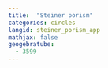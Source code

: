 ```yaml
---
title:  "Steiner porism"
categories: circles
langid: steiner_porism_app
mathjax: false
geogebratube:
  - 3599
---
```


<div style="height: 400px;" id="applet_container3599"></div>
